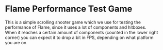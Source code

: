 # Flame Performance Test Game

This is a simple scrolling shooter game which we use for testing the performance of Flame,
since it uses a lot of components and hitboxes. When it reaches a certain amount of
components (counted in the lower right corner) you can expect it to drop a bit in FPS,
depending on what platform you are on.

